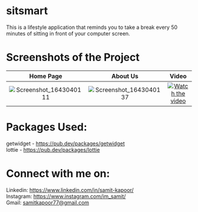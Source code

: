 # sitsmart

This is a lifestyle application that reminds you to take a break every 50 minutes of sitting in front of your computer screen.

# Screenshots of the Project

Home Page                  |  About Us                 | Video  
:-------------------------:|:-------------------------:|:-------------------------:|
![Screenshot_1643040111](https://user-images.githubusercontent.com/77121931/150818662-dce01409-cf22-48cd-9297-fa3e508e9eb9.png)|![Screenshot_1643040137](https://user-images.githubusercontent.com/77121931/150818677-2fdc4981-babe-4dff-b782-45e711e0bf88.png)|[![Watch the video](https://user-images.githubusercontent.com/77121931/150821111-5098a6c0-ecc0-40b7-b3fd-5c1ca70b269a.png)](https://user-images.githubusercontent.com/77121931/151032408-5d2f55bc-3e11-4d19-9900-a82df2e1ae60.mp4)



# Packages Used: 
getwidget - https://pub.dev/packages/getwidget <br />
lottie - https://pub.dev/packages/lottie <br />

# Connect with me on:
Linkedin: https://www.linkedin.com/in/samit-kapoor/ <br />
Instagram: https://www.instagram.com/im_samit/ <br />
Gmail: samitkapoor77@gmail.com
